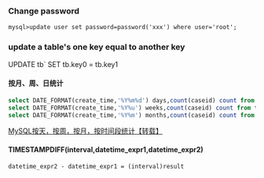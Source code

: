 ### Change password

`mysql>update user set password=password('xxx') where user='root';`

### update a table's one key equal to another key

UPDATE tb` 
SET tb.key0 = tb.key1


#### 按月、周、日统计

```sql
select DATE_FORMAT(create_time,'%Y%m%d') days,count(caseid) count from tc_case group by days;
select DATE_FORMAT(create_time,'%Y%u') weeks,count(caseid) count from tc_case group by weeks;
select DATE_FORMAT(create_time,'%Y%m') months,count(caseid) count from tc_case group by months;
```

[MySQL按天，按周，按月，按时间段统计【转载】](https://blog.csdn.net/qq_28056641/article/details/78306870)

#### TIMESTAMPDIFF(interval,datetime_expr1,datetime_expr2)

`datetime_expr2 - datetime_expr1 = (interval)result`